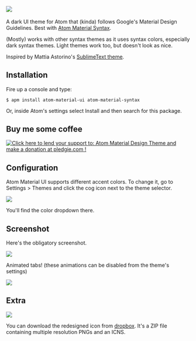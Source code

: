 ![](http://i.imgur.com/7C2H2mw.png)
---

A dark UI theme for Atom that (kinda) follows Google's Material Design Guidelines. Best with [Atom Material Syntax](https://github.com/silvestreh/atom-material-syntax).

(Mostly) works with other syntax themes as it uses syntax colors, especially dark syntax themes. Light themes work too, but doesn't look as nice.

Inspired by Mattia Astorino's [SublimeText theme](https://github.com/equinusocio/material-theme).

## Installation

Fire up a console and type:

`$ apm install atom-material-ui atom-material-syntax`

Or, inside Atom's settings select Install and then search for this package.

## Buy me some coffee

<a href='https://pledgie.com/campaigns/29552'><img alt='Click here to lend your support to: Atom Material Design Theme and make a donation at pledgie.com !' src='https://pledgie.com/campaigns/29552.png?skin_name=chrome' border='0' ></a>

## Configuration

Atom Material UI supports different accent colors. To change it, go to Settings > Themes and click the cog icon next to the theme selector.

![](http://i.imgur.com/JB2iA5m.png)

You'll find the color dropdown there.

## Screenshot

Here's the obligatory screenshot.

![](http://i.imgur.com/WxrQLWb.png)

Animated tabs! (these animations can be disabled from the theme's settings)

![](http://i.imgur.com/lUR3uRv.gif)

## Extra

![](http://i.imgur.com/0tHORB1.png)

You can download the redesigned icon from [dropbox](https://dl.dropboxusercontent.com/u/115930/Atom-MD-Icon.zip). It's a ZIP file containing multiple resolution PNGs and an ICNS.
